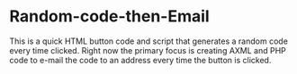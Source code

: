 # Random-code-then-Email
This is a quick HTML button code and script that generates a random code every time clicked. Right now the primary focus is creating AXML and PHP code to e-mail the code to an address every time the button is clicked.
